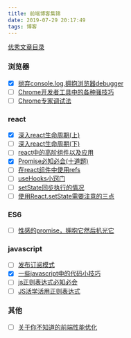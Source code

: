 ```yaml
---
title: 前端博客集锦
date: 2019-07-29 20:17:49
tags: 博客
---
```


[优秀文章目录](https://juejin.im/post/5d387f696fb9a07eeb13ea60#heading-8)

### 浏览器

- [x] [抛弃console.log,拥抱浏览器debugger](https://zhuanlan.zhihu.com/p/52077620)
- [ ] [Chrome开发者工具中的各种骚技巧](https://juejin.im/post/5af53823f265da0b75282b0f)
- [ ] [Chrome专家调试法](https://juejin.im/post/5d18d6eb6fb9a07edc0b6cc4)

### react

- [x] [深入react生命周期(上)](https://zhuanlan.zhihu.com/p/30757059)
- [ ] [深入react生命周期(下)](https://zhuanlan.zhihu.com/p/30971608)
- [ ] [react中的高阶组件以及应用](https://juejin.im/post/5c72b97de51d4545c66f75d5)
- [x] [Promise必知必会(十道题)](https://juejin.im/post/5a04066351882517c416715d)
- [ ] [在react组件中使用refs](https://segmentfault.com/a/1190000019277029)
- [ ] [useHooks小窍门](https://zhuanlan.zhihu.com/p/66170210)
- [ ] [setState同步执行的情况](https://www.bennadel.com/blog/2893-setstate-state-mutation-operation-may-be-synchronous-in-reactjs.htm)
- [ ] [使用React.setState需要注意的三点](https://segmentfault.com/a/1190000008271880)

### ES6

- [ ] [性感的promise，拥抱它然后扒光它](https://juejin.im/post/5ab20c58f265da23a228fe0f)

### javascript

- [ ] [发布订阅模式](https://juejin.im/post/5d387f696fb9a07eeb13ea60#heading-8)
- [x] [一些javascript中的代码小技巧](https://juejin.im/entry/5b7d68b6e51d4538b35c016d)
- [ ] [js正则表达式必知必会](https://segmentfault.com/a/1190000013276177)
- [ ] [JS活学活用正则表达式](https://segmentfault.com/a/1190000013267210)

### 其他

- [ ] [关于你不知道的前端性能优化](https://segmentfault.com/a/1190000019897234)

